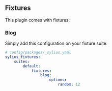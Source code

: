 ## Fixtures

This plugin comes with fixtures:

### Blog

Simply add this configuration on your fixture suite:

```yml
# config/packages/_sylius.yaml
sylius_fixtures:
    suites:
        default:
            fixtures:
                blog:
                    options:
                        random: 12
```
